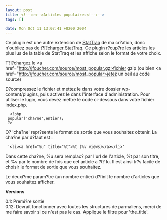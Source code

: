 ```yaml
--- 
layout: post
title: <!--:en-->Articles populaires<!--:-->
tags: []

date: Mon Oct 11 13:07:41 +0200 2004
---
```

<!--:en-->

Ce plugin est une autre extension de <a href="http://randypeterman.com/StatTraq">StatTraq</a> de ma cr?ation, donc n'oubliez pas de <a href="http://randypeterman.com/StatTraq/index.php?p=14">t?l?charger StatTraq</a>. Ce plugin r?cup?re les articles les plus lus de la table de StatTraq et les affiche selon le format de votre choix.

T?l?chargez le <a href="http://jfoucher.com/source/most_popular.gz>fichier gzip</a> (ou bien <a href="http://jfoucher.com/source/most_popular>jetez un oeil au code source</a>)

D?compressez le fichier et mettez le dans votre dossier wp-content/plugins, puis activez le dans l'interface d'administration.
Pour utiliser le lugin, vous devez mettre le code ci-dessous dans votre fichier index.php.

      <?php 
     popular('cha?ne',entier);
     ?>

O? 'cha?ne' repr?sente le format de sortie que vous souhaitez obtenir. La cha?ne par d?faut est :

     '<li><a href="%u" title="%t">%t (%v views)</a></li>'

Dans cette cha?ne, %u sera remplac? par l'url de l'article, %t par son titre, et %v par le nombre de fois que cet article a ?t? lu. Il est ainsi tr?s facile de choisir le format de sortie que vous souhaitez.

Le deuxi?me param?tre (un nombre entier) d?finit le nombre d'articles que vous souhaitez afficher.

<strong>Versions</strong>

0.1: Premi?re sortie<br />
0.12: Devrait fonctionner avec toutes les structures de parmaliens, merci de me faire savoir si ce n'est pas le cas. Applique le filtre pour 'the_title'.
<!--:-->
